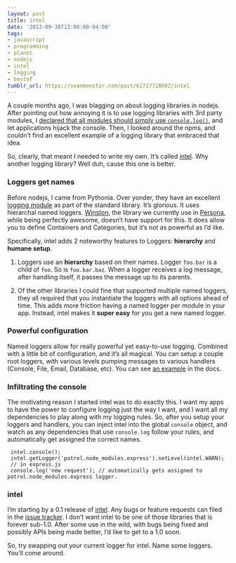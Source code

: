 ```yaml
---
layout: post
title: intel
date: '2013-09-30T13:08:00-04:00'
tags:
- javascript
- programming
- planet
- nodejs
- intel
- logging
- bestof
tumblr_url: https://seanmonstar.com/post/62727728602/intel
---
```

A couple months ago, I was blagging on about logging libraries in nodejs. After pointing out how annoying it is to use logging libraries with 3rd party modules, I [declared that all modules should simply use `console.log()`](http://seanmonstar.com/post/56448644049/console-log-all-the-things), and let applications hijack the console. Then, I looked around the npms, and couldn’t find an excellent example of a logging library that embraced that idea.

So, clearly, that meant I needed to write my own. It’s called [intel](http://seanmonstar.github.io/intel). Why another logging library? Well duh, cause this one is better.

### Loggers get names

Before nodejs, I came from Pythonia. Over yonder, they have an excellent [logging module](http://docs.python.org/2/library/logging.html) as part of the standard library. It’s glorious. It uses hierarchal named loggers. [Winston](https://github.com/flatiron/winston), the library we currently use in [Persona](https://github.com/mozilla/browserid), while being perfectly awesome, doesn’t have support for this. It does allow you to define Containers and Categories, but it’s not as powerful as I’d like.

Specifically, intel adds 2 noteworthy features to Loggers: **hierarchy** and **humane setup**.

1. Loggers use an **hierarchy** based on their names. Logger `foo.bar` is a child of `foo`. So is `foo.bar.baz`. When a logger receives a log message, after handling itself, it passes the message up to its parents.

2. Of the other libraries I could fine that supported multiple named loggers, they all required that you instantiate the loggers with all options ahead of time. This adds more friction having a named logger per module in your app. Instead, intel makes it **super easy** for you get a new named logger.

### Powerful configuration

Named loggers allow for really powerful yet easy-to-use logging. Combined with a little bit of configuration, and it’s all magical. You can setup a couple root loggers, with various levels pumping messages to various handlers (Console, File, Email, Database, etc). You can see [an example](http://seanmonstar.github.io/intel#config) in the docs.

### Infiltrating the console

The motivating reason I started intel was to do exactly this. I want my apps to have the power to configure logging just the way I want, and I want all my dependencies to play along with my logging rules. So, after you setup your loggers and handlers, you can inject intel into the global `console` object, and watch as any dependencies that use `console.log` follow your rules, and automatically get assigned the correct names.

     intel.console();
     intel.getLogger('patrol.node_modules.express').setLevel(intel.WARN);
     // in express.js
     console.log('new request'); // automatically gets assigned to patrol.node_modules.express logger.

### intel

I’m starting by a 0.1 release of [intel](http://seanmonstar.github.io/intel). Any bugs or feature requests can filed in the [issue tracker](https://github.com/seanmonstar/intel/issues). I don’t want intel to be one of those libraries that is forever sub-1.0. After some use in the wild, with bugs being fixed and possibly APIs being made better, I’d like to get to a 1.0 soon.

So, try swapping out your current logger for intel. Name some loggers. You’ll come around.

